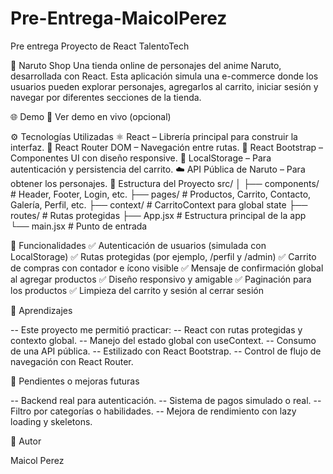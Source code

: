# Pre-Entrega-MaicolPerez
Pre entrega Proyecto de React TalentoTech

🛒 Naruto Shop
Una tienda online de personajes del anime Naruto, desarrollada con React. Esta aplicación simula una e-commerce donde los usuarios pueden explorar personajes, agregarlos al carrito, iniciar sesión y navegar por diferentes secciones de la tienda.

🌐 Demo
🔗 Ver demo en vivo (opcional)

⚙️ Tecnologías Utilizadas
⚛️ React – Librería principal para construir la interfaz.
🚦 React Router DOM – Navegación entre rutas.
🎨 React Bootstrap – Componentes UI con diseño responsive.
💾 LocalStorage – Para autenticación y persistencia del carrito.
☁️ API Pública de Naruto – Para obtener los personajes.
📂 Estructura del Proyecto
src/
│
├── components/         # Header, Footer, Login, etc.
├── pages/              # Productos, Carrito, Contacto, Galería, Perfil, etc.
├── context/            # CarritoContext para global state
├── routes/             # Rutas protegidas
├── App.jsx             # Estructura principal de la app
└── main.jsx            # Punto de entrada

🔐 Funcionalidades
✅ Autenticación de usuarios (simulada con LocalStorage)
✅ Rutas protegidas (por ejemplo, /perfil y /admin)
✅ Carrito de compras con contador e ícono visible
✅ Mensaje de confirmación global al agregar productos
✅ Diseño responsivo y amigable
✅ Paginación para los productos
✅ Limpieza del carrito y sesión al cerrar sesión

🧠 Aprendizajes

-- Este proyecto me permitió practicar:
-- React con rutas protegidas y contexto global.
-- Manejo del estado global con useContext.
-- Consumo de una API pública.
-- Estilizado con React Bootstrap.
-- Control de flujo de navegación con React Router.

📌 Pendientes o mejoras futuras

-- Backend real para autenticación.
-- Sistema de pagos simulado o real.
-- Filtro por categorías o habilidades.
-- Mejora de rendimiento con lazy loading y skeletons.

👤 Autor

Maicol Perez
